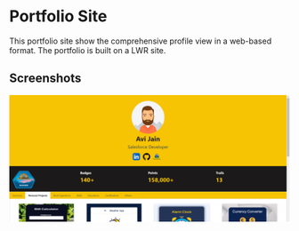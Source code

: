 # Portfolio Site

This portfolio site show the comprehensive profile view in a web-based format. The portfolio is built on a LWR site.  

## Screenshots

![Portfolio Site Image](Images/Portfolio_site_image.png)
